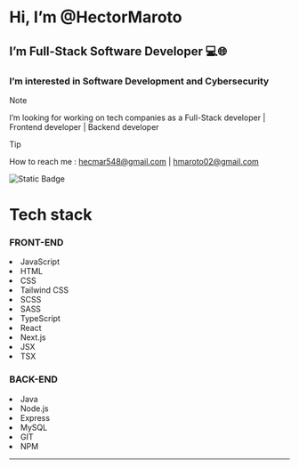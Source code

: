 <h1>Hi, I’m @HectorMaroto </h1>
<h2>I’m Full-Stack Software Developer 💻🌐</h2>
<h3>I’m interested in Software Development and Cybersecurity</h3>

> [!NOTE]
> I’m looking for working on tech companies as a Full-Stack developer | Frontend developer | Backend developer

> [!TIP]
> How to reach me : hecmar548@gmail.com | hmaroto02@gmail.com 

<!---
HectorMaroto/HectorMaroto is a ✨ special ✨ repository because its `README.md` (this file) appears on your GitHub profile.
You can click the Preview link to take a look at your changes.
--->

![Static Badge](https://img.shields.io/badge/TypeScript-blue)


<h1>Tech stack</h2>
<h3>FRONT-END</h3>
<section>
  <li>JavaScript</li>
  <li>HTML</li>
  <li>CSS</li>
  <li>Tailwind CSS</li>
  <li>SCSS</li>
  <li>SASS</li>
  <li>TypeScript</li>
  <li>React</li>
  <li>Next.js</li>
  <li>JSX</li>
  <li>TSX</li>
</section>  

<h3>BACK-END</h3>
<section>
  <li>Java</li>
  <li>Node.js</li>
  <li>Express</li>
  <li>MySQL</li>
  <li>GIT</li>
  <li>NPM</li>
</section>

---

